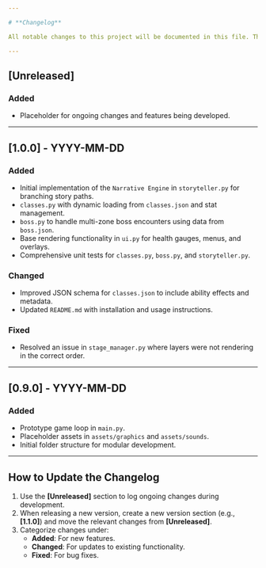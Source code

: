 ```yaml
---

# **Changelog**

All notable changes to this project will be documented in this file. The format is based on [Keep a Changelog](https://keepachangelog.com/), and this project adheres to [Semantic Versioning](https://semver.org/).

---
```


## **[Unreleased]**

### Added

- Placeholder for ongoing changes and features being developed.

---

## **[1.0.0] - YYYY-MM-DD**

### Added

- Initial implementation of the `Narrative Engine` in `storyteller.py` for branching story paths.
- `classes.py` with dynamic loading from `classes.json` and stat management.
- `boss.py` to handle multi-zone boss encounters using data from `boss.json`.
- Base rendering functionality in `ui.py` for health gauges, menus, and overlays.
- Comprehensive unit tests for `classes.py`, `boss.py`, and `storyteller.py`.

### Changed

- Improved JSON schema for `classes.json` to include ability effects and metadata.
- Updated `README.md` with installation and usage instructions.

### Fixed

- Resolved an issue in `stage_manager.py` where layers were not rendering in the correct order.

---

## **[0.9.0] - YYYY-MM-DD**

### Added

- Prototype game loop in `main.py`.
- Placeholder assets in `assets/graphics` and `assets/sounds`.
- Initial folder structure for modular development.

---

## **How to Update the Changelog**

1. Use the **[Unreleased]** section to log ongoing changes during development.
2. When releasing a new version, create a new version section (e.g., **[1.1.0]**) and move the relevant changes from **[Unreleased]**.
3. Categorize changes under:
    - **Added**: For new features.
    - **Changed**: For updates to existing functionality.
    - **Fixed**: For bug fixes.
